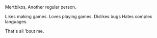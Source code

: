 Mertbikos,
Another regular person.

Likes making games.
Loves playing games.
Dislikes bugs
Hates complex languages.

That's all 'bout me.

